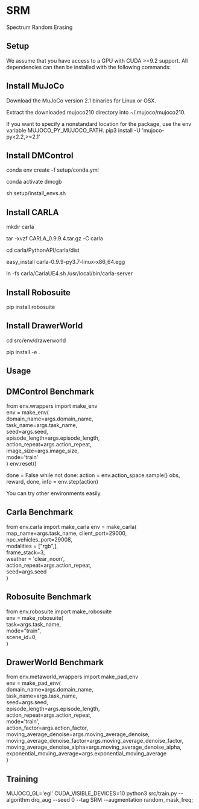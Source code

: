 # SRM
Spectrum Random Erasing



## Setup
We assume that you have access to a GPU with CUDA >=9.2 support. All dependencies can then be installed with the following commands:

## Install MuJoCo
Download the MuJoCo version 2.1 binaries for Linux or OSX.

Extract the downloaded mujoco210 directory into \~/.mujoco/mujoco210.

If you want to specify a nonstandard location for the package, use the env variable MUJOCO_PY_MUJOCO_PATH.
pip3 install -U 'mujoco-py<2.2,>=2.1'


## Install DMControl
conda env create -f setup/conda.yml

conda activate dmcgb

sh setup/install_envs.sh


## Install CARLA
mkdir carla

tar -xvzf CARLA_0.9.9.4.tar.gz -C carla

cd carla/PythonAPI/carla/dist

easy_install carla-0.9.9-py3.7-linux-x86_64.egg

ln -fs carla/CarlaUE4.sh /usr/local/bin/carla-server


## Install Robosuite
pip install robosuite


## Install DrawerWorld
cd src/env/drawerworld

pip install -e .





## Usage
## DMControl Benchmark

from env.wrappers import make_env  
env = make_env(  
        domain_name=args.domain_name,  
        task_name=args.task_name,  
        seed=args.seed,  
        episode_length=args.episode_length,  
        action_repeat=args.action_repeat,  
        image_size=args.image_size,  
        mode='train'  
)
env.reset()

done = False
while not done:
    action = env.action_space.sample()
    obs, reward, done, info = env.step(action)  


You can try other environments easily.
## Carla Benchmark
from env.carla import make_carla
env = make_carla(
    map_name=args.task_name,
    client_port=29000,  
    npc_vehicles_port=29008,  
    modalities = ["rgb",],  
    frame_stack=3,  
    weather = 'clear_noon',  
    action_repeat=args.action_repeat,  
    seed=args.seed  
)


## Robosuite Benchmark
from env.robosuite import make_robosuite  
env = make_robosuite(  
    task=args.task_name,  
    mode="train",  
    scene_id=0,  
)  

## DrawerWorld Benchmark
from env.metaworld_wrappers import make_pad_env  
env = make_pad_env(  
        domain_name=args.domain_name,  
        task_name=args.task_name,  
        seed=args.seed,  
        episode_length=args.episode_length,  
        action_repeat=args.action_repeat,  
        mode='train',  
        action_factor=args.action_factor,  
        moving_average_denoise=args.moving_average_denoise,  
        moving_average_denoise_factor=args.moving_average_denoise_factor,  
        moving_average_denoise_alpha=args.moving_average_denoise_alpha,  
        exponential_moving_average=args.exponential_moving_average  
)


## Training

MUJOCO_GL='egl' CUDA_VISIBLE_DEVICES=10  python3 src/train.py   --algorithm drq_aug   --seed 0 --tag SRM  --augmentation random_mask_freq; 
